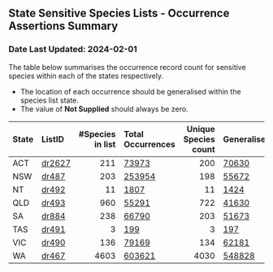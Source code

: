 ## State Sensitive Species Lists - Occurrence Assertions Summary 
### Date Last Updated: 2024-02-01

 The table below summarises the occurrence record count for sensitive species                    within each of the states respectively.

 * The location of each occurrence should be generalised within the species list state. 
 * The value of **Not Supplied** should always be zero. 

| State   | ListID                                                         |   #Species in list | Total Occurrences                                                                                                                |   Unique Species count | Generalised                                                                                                                                                 | Already Generalised                                                                                                                                               |  Not Supplied                                                                                                                                  |
|:--------|:---------------------------------------------------------------|-------------------:|:---------------------------------------------------------------------------------------------------------------------------------|-----------------------:|:------------------------------------------------------------------------------------------------------------------------------------------------------------|:------------------------------------------------------------------------------------------------------------------------------------------------------------------|:-----------------------------------------------------------------------------------------------------------------------------------------------|
| ACT     | [dr2627](https://lists.ala.org.au/speciesListItem/list/dr2627) |                211 | [73973](https://biocache.ala.org.au/occurrence/search?q=species_list_uid%3Adr2627&fq=state%3A%22Australian+Capital+Territory%22) |                    200 | [70630](https://biocache.ala.org.au/occurrence/search?q=species_list_uid%3Adr2627&fq=sensitive%3Ageneralised&fq=state%3A%22Australian+Capital+Territory%22) | [3343](https://biocache.ala.org.au/occurrence/search?q=species_list_uid%3Adr2627&fq=sensitive%3AalreadyGeneralised&fq=state%3A%22Australian+Capital+Territory%22) | [0](https://biocache.ala.org.au/occurrence/search?q=species_list_uid%3Adr2627&fq=-sensitive%3A*&fq=state%3A%22Australian+Capital+Territory%22) |
| NSW     | [dr487](https://lists.ala.org.au/speciesListItem/list/dr487)   |                203 | [253954](https://biocache.ala.org.au/occurrence/search?q=species_list_uid%3Adr487&fq=state%3A%22New+South+Wales%22)              |                    198 | [55672](https://biocache.ala.org.au/occurrence/search?q=species_list_uid%3Adr487&fq=sensitive%3Ageneralised&fq=state%3A%22New+South+Wales%22)               | [198282](https://biocache.ala.org.au/occurrence/search?q=species_list_uid%3Adr487&fq=sensitive%3AalreadyGeneralised&fq=state%3A%22New+South+Wales%22)             | [0](https://biocache.ala.org.au/occurrence/search?q=species_list_uid%3Adr487&fq=-sensitive%3A*&fq=state%3A%22New+South+Wales%22)               |
| NT      | [dr492](https://lists.ala.org.au/speciesListItem/list/dr492)   |                 11 | [1807](https://biocache.ala.org.au/occurrence/search?q=species_list_uid%3Adr492&fq=state%3A%22Northern+Territory%22)             |                     11 | [1424](https://biocache.ala.org.au/occurrence/search?q=species_list_uid%3Adr492&fq=sensitive%3Ageneralised&fq=state%3A%22Northern+Territory%22)             | [383](https://biocache.ala.org.au/occurrence/search?q=species_list_uid%3Adr492&fq=sensitive%3AalreadyGeneralised&fq=state%3A%22Northern+Territory%22)             | [0](https://biocache.ala.org.au/occurrence/search?q=species_list_uid%3Adr492&fq=-sensitive%3A*&fq=state%3A%22Northern+Territory%22)            |
| QLD     | [dr493](https://lists.ala.org.au/speciesListItem/list/dr493)   |                960 | [55291](https://biocache.ala.org.au/occurrence/search?q=species_list_uid%3Adr493&fq=state%3A%22Queensland%22)                    |                    722 | [41630](https://biocache.ala.org.au/occurrence/search?q=species_list_uid%3Adr493&fq=sensitive%3Ageneralised&fq=state%3A%22Queensland%22)                    | [13640](https://biocache.ala.org.au/occurrence/search?q=species_list_uid%3Adr493&fq=sensitive%3AalreadyGeneralised&fq=state%3A%22Queensland%22)                   | [21](https://biocache.ala.org.au/occurrence/search?q=species_list_uid%3Adr493&fq=-sensitive%3A*&fq=state%3A%22Queensland%22)                   |
| SA      | [dr884](https://lists.ala.org.au/speciesListItem/list/dr884)   |                238 | [66790](https://biocache.ala.org.au/occurrence/search?q=species_list_uid%3Adr884&fq=state%3A%22South+Australia%22)               |                    203 | [51673](https://biocache.ala.org.au/occurrence/search?q=species_list_uid%3Adr884&fq=sensitive%3Ageneralised&fq=state%3A%22South+Australia%22)               | [15117](https://biocache.ala.org.au/occurrence/search?q=species_list_uid%3Adr884&fq=sensitive%3AalreadyGeneralised&fq=state%3A%22South+Australia%22)              | [0](https://biocache.ala.org.au/occurrence/search?q=species_list_uid%3Adr884&fq=-sensitive%3A*&fq=state%3A%22South+Australia%22)               |
| TAS     | [dr491](https://lists.ala.org.au/speciesListItem/list/dr491)   |                  3 | [199](https://biocache.ala.org.au/occurrence/search?q=species_list_uid%3Adr491&fq=state%3A%22Tasmania%22)                        |                      3 | [197](https://biocache.ala.org.au/occurrence/search?q=species_list_uid%3Adr491&fq=sensitive%3Ageneralised&fq=state%3A%22Tasmania%22)                        | [2](https://biocache.ala.org.au/occurrence/search?q=species_list_uid%3Adr491&fq=sensitive%3AalreadyGeneralised&fq=state%3A%22Tasmania%22)                         | [0](https://biocache.ala.org.au/occurrence/search?q=species_list_uid%3Adr491&fq=-sensitive%3A*&fq=state%3A%22Tasmania%22)                      |
| VIC     | [dr490](https://lists.ala.org.au/speciesListItem/list/dr490)   |                136 | [79169](https://biocache.ala.org.au/occurrence/search?q=species_list_uid%3Adr490&fq=state%3A%22Victoria%22)                      |                    134 | [62181](https://biocache.ala.org.au/occurrence/search?q=species_list_uid%3Adr490&fq=sensitive%3Ageneralised&fq=state%3A%22Victoria%22)                      | [16988](https://biocache.ala.org.au/occurrence/search?q=species_list_uid%3Adr490&fq=sensitive%3AalreadyGeneralised&fq=state%3A%22Victoria%22)                     | [0](https://biocache.ala.org.au/occurrence/search?q=species_list_uid%3Adr490&fq=-sensitive%3A*&fq=state%3A%22Victoria%22)                      |
| WA      | [dr467](https://lists.ala.org.au/speciesListItem/list/dr467)   |               4603 | [603621](https://biocache.ala.org.au/occurrence/search?q=species_list_uid%3Adr467&fq=state%3A%22Western+Australia%22)            |                   4030 | [548828](https://biocache.ala.org.au/occurrence/search?q=species_list_uid%3Adr467&fq=sensitive%3Ageneralised&fq=state%3A%22Western+Australia%22)            | [54462](https://biocache.ala.org.au/occurrence/search?q=species_list_uid%3Adr467&fq=sensitive%3AalreadyGeneralised&fq=state%3A%22Western+Australia%22)            | [331](https://biocache.ala.org.au/occurrence/search?q=species_list_uid%3Adr467&fq=-sensitive%3A*&fq=state%3A%22Western+Australia%22)           |
